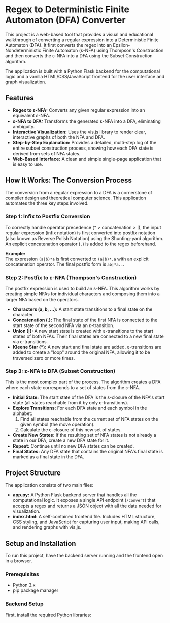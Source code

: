 # Regex to Deterministic Finite Automaton (DFA) Converter

This project is a web-based tool that provides a visual and educational walkthrough of converting a regular expression into a Deterministic Finite Automaton (DFA). It first converts the regex into an Epsilon-Nondeterministic Finite Automaton (ε-NFA) using Thompson's Construction and then converts the ε-NFA into a DFA using the Subset Construction algorithm.

The application is built with a Python Flask backend for the computational logic and a vanilla HTML/CSS/JavaScript frontend for the user interface and graph visualization.

## Features

- **Regex to ε-NFA:** Converts any given regular expression into an equivalent ε-NFA.
- **ε-NFA to DFA:** Transforms the generated ε-NFA into a DFA, eliminating ambiguity.
- **Interactive Visualization:** Uses the vis.js library to render clear, interactive graphs of both the NFA and DFA.
- **Step-by-Step Explanation:** Provides a detailed, multi-step log of the entire subset construction process, showing how each DFA state is derived from sets of NFA states.
- **Web-Based Interface:** A clean and simple single-page application that is easy to use.

## How It Works: The Conversion Process

The conversion from a regular expression to a DFA is a cornerstone of compiler design and theoretical computer science. This application automates the three key steps involved.

### Step 1: Infix to Postfix Conversion

To correctly handle operator precedence (* > concatenation > |), the input regular expression (infix notation) is first converted into postfix notation (also known as Reverse Polish Notation) using the Shunting-yard algorithm. An explicit concatenation operator (`.`) is added to the regex beforehand.

**Example:**  
The expression `(a|b)*a` is first converted to `(a|b)*.a` with an explicit concatenation operator. The final postfix form is `ab|*a..`.

### Step 2: Postfix to ε-NFA (Thompson's Construction)

The postfix expression is used to build an ε-NFA. This algorithm works by creating simple NFAs for individual characters and composing them into a larger NFA based on the operators.

- **Characters (a, b, ...):** A start state transitions to a final state on the character.
- **Concatenation (.):** The final state of the first NFA is connected to the start state of the second NFA via an ε-transition.
- **Union (|):** A new start state is created with ε-transitions to the start states of both NFAs. Their final states are connected to a new final state via ε-transitions.
- **Kleene Star (*):** A new start and final state are added. ε-transitions are added to create a "loop" around the original NFA, allowing it to be traversed zero or more times.

### Step 3: ε-NFA to DFA (Subset Construction)

This is the most complex part of the process. The algorithm creates a DFA where each state corresponds to a set of states from the ε-NFA.

- **Initial State:** The start state of the DFA is the ε-closure of the NFA's start state (all states reachable from it by only ε-transitions).
- **Explore Transitions:** For each DFA state and each symbol in the alphabet:
  1. Find all states reachable from the current set of NFA states on the given symbol (the move operation).
  2. Calculate the ε-closure of this new set of states.
- **Create New States:** If the resulting set of NFA states is not already a state in our DFA, create a new DFA state for it.
- **Repeat:** Continue until no new DFA states can be created.
- **Final States:** Any DFA state that contains the original NFA's final state is marked as a final state in the DFA.

## Project Structure

The application consists of two main files:

- **app.py:** A Python Flask backend server that handles all the computational logic. It exposes a single API endpoint (`/convert`) that accepts a regex and returns a JSON object with all the data needed for visualization.
- **index.html:** A self-contained frontend file. Includes HTML structure, CSS styling, and JavaScript for capturing user input, making API calls, and rendering graphs with vis.js.

## Setup and Installation

To run this project, have the backend server running and the frontend open in a browser.

### Prerequisites

- Python 3.x
- pip package manager

### Backend Setup

First, install the required Python libraries:


